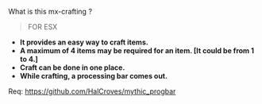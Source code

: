What is this mx-crafting ?

> FOR ESX

- **It provides an easy way to craft items.**
- **A maximum of 4 items may be required for an item. [It could be from 1 to 4.]**
- **Craft can be done in one place.**
- **While crafting, a processing bar comes out.**

Req:
https://github.com/HalCroves/mythic_progbar
